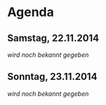 # Agenda

## Samstag, 22.11.2014

*wird noch bekannt gegeben*

## Sonntag, 23.11.2014

*wird noch bekannt gegeben*
